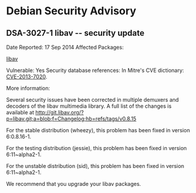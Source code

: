 
Debian Security Advisory
========================


DSA-3027-1 libav -- security update
-----------------------------------



Date Reported:
17 Sep 2014
Affected Packages:

[libav](https://packages.debian.org/src:libav)

Vulnerable:
Yes
Security database references:
In Mitre's CVE dictionary: [CVE-2013-7020](https://security-tracker.debian.org/tracker/CVE-2013-7020).  

More information:

Several security issues have been corrected in multiple demuxers and
decoders of the libav multimedia library. A full list of the changes is
available at
<http://git.libav.org/?p=libav.git;a=blob;f=Changelog;hb=refs/tags/v0.8.15>


For the stable distribution (wheezy), this problem has been fixed in
version 6:0.8.16-1.


For the testing distribution (jessie), this problem has been fixed in
version 6:11~alpha2-1.


For the unstable distribution (sid), this problem has been fixed in
version 6:11~alpha2-1.


We recommend that you upgrade your libav packages.





